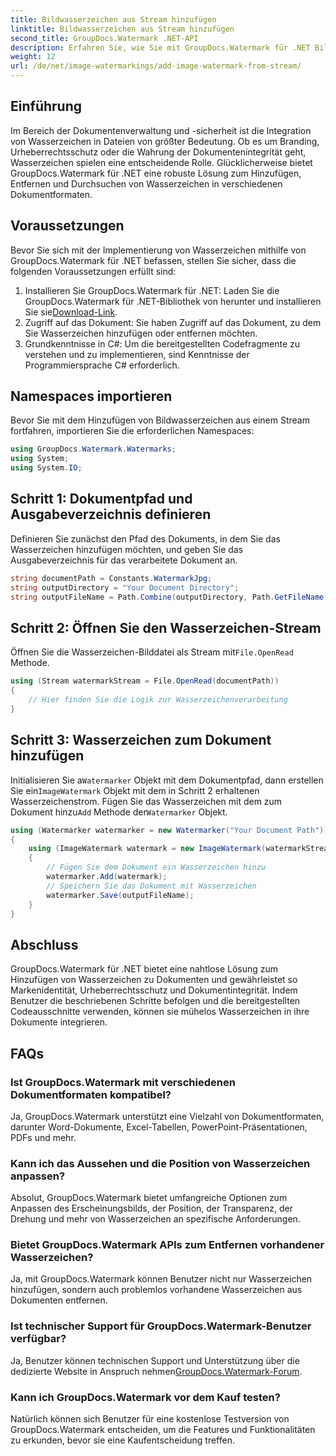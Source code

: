```yaml
---
title: Bildwasserzeichen aus Stream hinzufügen
linktitle: Bildwasserzeichen aus Stream hinzufügen
second_title: GroupDocs.Watermark .NET-API
description: Erfahren Sie, wie Sie mit GroupDocs.Watermark für .NET Bildwasserzeichen zu Dokumenten hinzufügen. Befolgen Sie unsere Schritt-für-Schritt-Anleitung für eine nahtlose Wasserzeichenintegration.
weight: 12
url: /de/net/image-watermarkings/add-image-watermark-from-stream/
---
```

## Einführung
Im Bereich der Dokumentenverwaltung und -sicherheit ist die Integration von Wasserzeichen in Dateien von größter Bedeutung. Ob es um Branding, Urheberrechtsschutz oder die Wahrung der Dokumentenintegrität geht, Wasserzeichen spielen eine entscheidende Rolle. Glücklicherweise bietet GroupDocs.Watermark für .NET eine robuste Lösung zum Hinzufügen, Entfernen und Durchsuchen von Wasserzeichen in verschiedenen Dokumentformaten.
## Voraussetzungen
Bevor Sie sich mit der Implementierung von Wasserzeichen mithilfe von GroupDocs.Watermark für .NET befassen, stellen Sie sicher, dass die folgenden Voraussetzungen erfüllt sind:
1.  Installieren Sie GroupDocs.Watermark für .NET: Laden Sie die GroupDocs.Watermark für .NET-Bibliothek von herunter und installieren Sie sie[Download-Link](https://releases.groupdocs.com/Watermark/net/).
2. Zugriff auf das Dokument: Sie haben Zugriff auf das Dokument, zu dem Sie Wasserzeichen hinzufügen oder entfernen möchten.
3. Grundkenntnisse in C#: Um die bereitgestellten Codefragmente zu verstehen und zu implementieren, sind Kenntnisse der Programmiersprache C# erforderlich.

## Namespaces importieren
Bevor Sie mit dem Hinzufügen von Bildwasserzeichen aus einem Stream fortfahren, importieren Sie die erforderlichen Namespaces:
```csharp
using GroupDocs.Watermark.Watermarks;
using System;
using System.IO;
```

## Schritt 1: Dokumentpfad und Ausgabeverzeichnis definieren
Definieren Sie zunächst den Pfad des Dokuments, in dem Sie das Wasserzeichen hinzufügen möchten, und geben Sie das Ausgabeverzeichnis für das verarbeitete Dokument an.
```csharp
string documentPath = Constants.WatermarkJpg;
string outputDirectory = "Your Document Directory";
string outputFileName = Path.Combine(outputDirectory, Path.GetFileName(documentPath));
```
## Schritt 2: Öffnen Sie den Wasserzeichen-Stream
 Öffnen Sie die Wasserzeichen-Bilddatei als Stream mit`File.OpenRead` Methode.
```csharp
using (Stream watermarkStream = File.OpenRead(documentPath))
{
    // Hier finden Sie die Logik zur Wasserzeichenverarbeitung
}
```
## Schritt 3: Wasserzeichen zum Dokument hinzufügen
 Initialisieren Sie a`Watermarker` Objekt mit dem Dokumentpfad, dann erstellen Sie ein`ImageWatermark` Objekt mit dem in Schritt 2 erhaltenen Wasserzeichenstrom. Fügen Sie das Wasserzeichen mit dem zum Dokument hinzu`Add` Methode der`Watermarker` Objekt.
```csharp
using (Watermarker watermarker = new Watermarker("Your Document Path"))
{
    using (ImageWatermark watermark = new ImageWatermark(watermarkStream))
    {
        // Fügen Sie dem Dokument ein Wasserzeichen hinzu
        watermarker.Add(watermark);
        // Speichern Sie das Dokument mit Wasserzeichen
        watermarker.Save(outputFileName);
    }
}
```

## Abschluss
GroupDocs.Watermark für .NET bietet eine nahtlose Lösung zum Hinzufügen von Wasserzeichen zu Dokumenten und gewährleistet so Markenidentität, Urheberrechtsschutz und Dokumentintegrität. Indem Benutzer die beschriebenen Schritte befolgen und die bereitgestellten Codeausschnitte verwenden, können sie mühelos Wasserzeichen in ihre Dokumente integrieren.
## FAQs
### Ist GroupDocs.Watermark mit verschiedenen Dokumentformaten kompatibel?
Ja, GroupDocs.Watermark unterstützt eine Vielzahl von Dokumentformaten, darunter Word-Dokumente, Excel-Tabellen, PowerPoint-Präsentationen, PDFs und mehr.
### Kann ich das Aussehen und die Position von Wasserzeichen anpassen?
Absolut, GroupDocs.Watermark bietet umfangreiche Optionen zum Anpassen des Erscheinungsbilds, der Position, der Transparenz, der Drehung und mehr von Wasserzeichen an spezifische Anforderungen.
### Bietet GroupDocs.Watermark APIs zum Entfernen vorhandener Wasserzeichen?
Ja, mit GroupDocs.Watermark können Benutzer nicht nur Wasserzeichen hinzufügen, sondern auch problemlos vorhandene Wasserzeichen aus Dokumenten entfernen.
### Ist technischer Support für GroupDocs.Watermark-Benutzer verfügbar?
 Ja, Benutzer können technischen Support und Unterstützung über die dedizierte Website in Anspruch nehmen[GroupDocs.Watermark-Forum](https://forum.groupdocs.com/c/watermark/19).
### Kann ich GroupDocs.Watermark vor dem Kauf testen?
Natürlich können sich Benutzer für eine kostenlose Testversion von GroupDocs.Watermark entscheiden, um die Features und Funktionalitäten zu erkunden, bevor sie eine Kaufentscheidung treffen.
